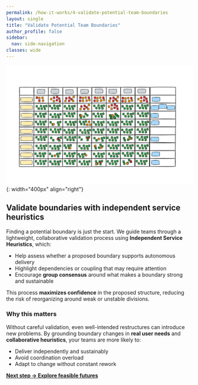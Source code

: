 ```yaml
---
permalink: /how-it-works/4-validate-potential-team-boundaries
layout: single
title: "Validate Potential Team Boundaries"
author_profile: false
sidebar:
  nav: side-navigation
classes: wide
---
```


![Validate Potential Team Boundaries](/assets/images/faster-flow-practices/validate-potential-boundaries.png){: width="400px" align="right"}

## Validate boundaries with independent service heuristics

Finding a potential boundary is just the start. We guide teams through a lightweight, collaborative validation process using **Independent Service Heuristics**, which:

- Help assess whether a proposed boundary supports autonomous delivery
- Highlight dependencies or coupling that may require attention
- Encourage **group consensus** around what makes a boundary strong and sustainable

This process **maximizes confidence** in the proposed structure, reducing the risk of reorganizing around weak or unstable divisions.

### Why this matters

Without careful validation, even well-intended restructures can introduce new problems. By grounding boundary changes in **real user needs** and **collaborative heuristics**, your teams are more likely to:

- Deliver independently and sustainably
- Avoid coordination overload
- Adapt to change without constant rework

[**Next step → Explore feasible futures**](/how-it-works/5-plan-feasible-futures)
